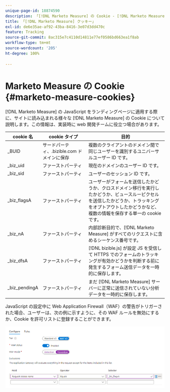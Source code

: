 ```yaml
---
unique-page-id: 18874590
description: 「[!DNL Marketo Measure] の Cookie - [!DNL Marketo Measure] - 製品ドキュメント」
title: 「[!DNL Marketo Measure] クッキー」
exl-id: de6e35ae-af92-43ba-8416-3e07d3dd470c
feature: Tracking
source-git-commit: 8ac315e7c4110d14811e77ef0586bd663ea1f8ab
workflow-type: tm+mt
source-wordcount: '205'
ht-degree: 100%

---
```


# Marketo Measure の Cookie {#marketo-measure-cookies}

[!DNL Marketo Measure] の JavaScript をランディングページに適用する際に、サイトに読み込まれる様々な [!DNL Marketo Measure] の Cookie について説明します。この情報は、実装時に web 開発チームに役立つ場合があります。

| **cookie 名** | **cookie タイプ** | **目的** |
|---|---|---|
| _BUID | サードパーティ、.bizible.com ドメインに保存 | 複数のクライアントのドメイン間で同じユーザーを識別するユニバーサルユーザー ID です。 |
| _biz_uid | ファーストパーティ | 現在のドメインのユーザー ID です。 |
| _biz_sid | ファーストパーティ | ユーザーのセッション ID です。 |
| _biz_flagsA | ファーストパーティ | ユーザーがフォームを送信したかどうか、クロスドメイン移行を実行したかどうか、ビュースルーピクセルを送信したかどうか、トラッキングをオプトアウトしたかどうかなど、複数の情報を保存する単一の cookie です。 |
| _biz_nA | ファーストパーティ | 内部診断目的で、[!DNL Marketo Measure] がすべてのリクエストに含めるシーケンス番号です。 |
| _biz_dfsA | ファーストパーティ | [!DNL bizible.js] が設定 JS を受信して HTTPS でのフォームのトラッキングが有効かどうかを判断する前に発生するフォーム送信データを一時的に保存します。 |
| _biz_pendingA | ファーストパーティ | まだ [!DNL Marketo Measure] サーバーに正常に送信されていない分析データを一時的に保存します。 |

JavaScript の設定中に Web Application Firewall（WAF）の警告がトリガーされた場合、ユーザーは、次の例に示すように、その WAF ルールを無効にするか、Cookie を許可リストに登録することができます。

![](assets/marketo-measure-cookies-1.png)
